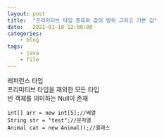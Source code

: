 ```yaml
---
layout: post
title:	"프리미티브 타입 종류와 값의 범위 그리고 기본 값"
date:	2021-01-18 12:00:00
categories:
    - blog
tags:
    - java
    - file
---
```



레퍼런스 타입   
프리미티브 타입을 재외한 모든 타입   
빈 객체를 의미하는 Null이 존재   

```
int[] arr = new int[5];//배열
String str = "test";//문자열
Animal cat = new Animal();//클래스
```


